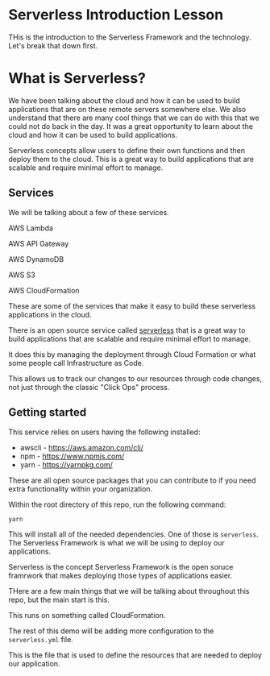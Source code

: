 # Serverless Introduction Lesson

THis is the introduction to the Serverless Framework and the technology. Let's break that down first.

# What is Serverless?

We have been talking about the cloud and how it can be used to build applications that are on these remote servers somewhere else. We also understand that there are many cool things that we can do with this that we could not do back in the day. It was a great opportunity to learn about the cloud and how it can be used to build applications.

Serverless concepts allow users to define their own functions and then deploy them to the cloud. This is a great way to build applications that are scalable and require minimal effort to manage.

## Services

We will be talking about a few of these services.

AWS Lambda

AWS API Gateway

AWS DynamoDB

AWS S3

AWS CloudFormation

These are some of the services that make it easy to build these serverless applications in the cloud. 

There is an open source service called [serverless](https://serverless.com/) that is a great way to build applications that are scalable and require minimal effort to manage.

It does this by managing the deployment through Cloud Formation or what some people call Infrastructure as Code.

This allows us to track our changes to our resources through code changes, not just through the classic "Click Ops" process.

## Getting started

This service relies on users having the following installed:
- awscli - https://aws.amazon.com/cli/
- npm - https://www.npmjs.com/
- yarn - https://yarnpkg.com/

These are all open source packages that you can contribute to if you need extra functionality within your organization.

Within the root directory of this repo, run the following command:

```
yarn
```

This will install all of the needed dependencies. One of those is `serverless`. The Serverless Framework is what we will be using to deploy our applications. 

Serverless is the concept
Serverless Framework is the open soruce framrwork that makes deploying those types of applications easier.

THere are a few main things that we will be talking about throughout this repo, but the main start is this.

This runs on something called CloudFormation.

The rest of this demo will be adding more configuration to the `serverless.yml` file.

This is the file that is used to define the resources that are needed to deploy our application.